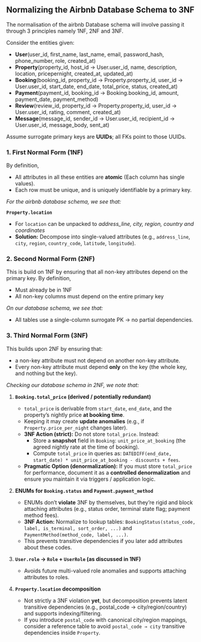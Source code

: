 
## Normalizing the Airbnb Database Schema to 3NF

The normalisation of the airbnb Database schema will involve passing it through 3 principles namely 1NF, 2NF and 3NF.

Consider the entities given: 

- **User**(user_id, first_name, last_name, email, password_hash, phone_number, role, created_at)  
- **Property**(property_id, host_id → User.user_id, name, description, location, pricepernight, created_at, updated_at)  
- **Booking**(booking_id, property_id → Property.property_id, user_id → User.user_id, start_date, end_date, total_price, status, created_at)  
- **Payment**(payment_id, booking_id → Booking.booking_id, amount, payment_date, payment_method)  
- **Review**(review_id, property_id → Property.property_id, user_id → User.user_id, rating, comment, created_at)  
- **Message**(message_id, sender_id → User.user_id, recipient_id → User.user_id, message_body, sent_at)

Assume surrogate primary keys are **UUIDs**; all FKs point to those UUIDs.


### 1. First Normal Form (1NF)
By definition, 
- All attributes in all these entities are **atomic** (Each column has single values).
- Each row must be unique, and is uniquely identifiable by a primary key.

*For the airbnb database schema, we see that:*

 **`Property.location`**  
   - For `location` can be unpacked to *address_line, city, region, country and coordinates*
   - **Solution:** Decompose into single-valued attributes (e.g., `address_line`, `city`, `region`, `country_code`, `latitude`, `longitude`).


### 2. Second Normal Form (2NF)
This is build on 1NF by ensuring that all non-key attributes depend on the primary key. By definition, 
- Must already be in 1NF
- All non-key columns must depend on the entire primary key

*On our database schema, we see that:*
- All tables use a single-column surrogate PK → no partial dependencies.  

### 3. Third Normal Form (3NF)

This builds upon 2NF by ensuring that: 
- a non-key attribute must not depend on another non-key attribute.  
- Every non-key attribute must depend **only** on the key (the whole key, and nothing but the key).

*Checking our database schema in 2NF, we note that:*

1. **`Booking.total_price` (derived / potentially redundant)**  
   - `total_price` is derivable from `start_date`, `end_date`, and the property’s nightly price **at booking time**.  
   - Keeping it may create **update anomalies** (e.g., if `Property.price_per_night` changes later).  
   - **3NF Action (strict):** Do not store `total_price`. Instead:  
     - Store a **snapshot** field in `Booking`: `unit_price_at_booking` (the agreed nightly rate at the time of booking).  
     - Compute `total_price` in queries as: `DATEDIFF(end_date, start_date) * unit_price_at_booking - discounts + fees`.  
   - **Pragmatic Option (denormalization):** If you must store `total_price` for performance, document it as a **controlled denormalization** and ensure you maintain it via triggers / application logic.

2. **ENUMs for `Booking.status` and `Payment.payment_method`**  
   - ENUMs don’t **violate** 3NF by themselves, but they’re rigid and block attaching attributes (e.g., status order, terminal state flag; payment method fees).  
   - **3NF Action:** Normalize to lookup tables: `BookingStatus(status_code, label, is_terminal, sort_order, ...)` and `PaymentMethod(method_code, label, ...)`.  
   - This prevents transitive dependencies if you later add attributes about these codes.

3. **`User.role` → `Role` + `UserRole` (as discussed in 1NF)**  
   - Avoids future multi-valued role anomalies and supports attaching attributes to roles.

4. **`Property.location` decomposition**  
   - Not strictly a 3NF violation **yet**, but decomposition prevents latent transitive dependencies (e.g., postal_code → city/region/country) and supports indexing/filtering.  
   - If you introduce `postal_code` with canonical city/region mappings, consider a reference table to avoid `postal_code → city` transitive dependencies inside `Property`.
